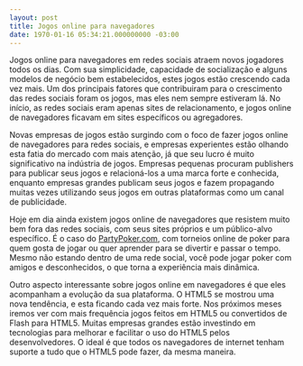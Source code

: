 ```yaml
---
layout: post
title: Jogos online para navegadores
date: 1970-01-16 05:34:21.000000000 -03:00
---
```


Jogos online para navegadores em redes sociais atraem novos jogadores todos os dias. Com sua simplicidade, capacidade de socialização e alguns modelos de negócio bem estabelecidos, estes jogos estão crescendo cada vez mais. Um dos principais fatores que contribuiram para o crescimento das redes sociais foram os jogos, mas eles nem sempre estiveram lá. No início, as redes sociais eram apenas sites de relacionamento, e jogos online de navegadores ficavam em sites específicos ou agregadores.

Novas empresas de jogos estão surgindo com o foco de fazer jogos online de navegadores para redes sociais, e empresas experientes estão olhando esta fatia do mercado com mais atenção, já que seu lucro é muito significativo na indústria de jogos. Empresas pequenas procuram publishers para publicar seus jogos e relacioná-los a uma marca forte e conhecida, enquanto empresas grandes publicam seus jogos e fazem propagando muitas vezes utilizando seus jogos em outras plataformas como um canal de publicidade.

Hoje em dia ainda existem jogos online de navegadores que resistem muito bem fora das redes sociais, com seus sites próprios e um público-alvo específico. É o caso do [PartyPoker.com](http://pt.partypoker.com/ "PartyPoker.com"), com torneios online de poker para quem gosta de jogar ou quer aprender para se divertir e passar o tempo. Mesmo não estando dentro de uma rede social, você pode jogar poker com amigos e desconhecidos, o que torna a experiência mais dinâmica.

Outro aspecto interessante sobre jogos online em navegadores é que eles acompanham a evolução da sua plataforma. O HTML5 se mostrou uma nova tendência, e esta ficando cada vez mais forte. Nos próximos meses iremos ver com mais frequência jogos feitos em HTML5 ou convertidos de Flash para HTML5. Muitas empresas grandes estão investindo em tecnologias para melhorar e facilitar o uso do HTML5 pelos desenvolvedores. O ideal é que todos os navegadores de internet tenham suporte a tudo que o HTML5 pode fazer, da mesma maneira.

<div id="-chrome-auto-translate-plugin-dialog" style="opacity: 1 !important; background-image: initial !important; background-attachment: initial !important; background-origin: initial !important; background-clip: initial !important; background-color: transparent !important; position: absolute !important; top: 0px; left: 0px; overflow-x: visible !important; overflow-y: visible !important; z-index: 999999 !important; text-align: left !important; display: none; background-position: initial initial !important; background-repeat: initial initial !important; padding: 0px !important; margin: 0px !important;">![](http://www.google.com/uds/css/small-logo.png)

</div>
